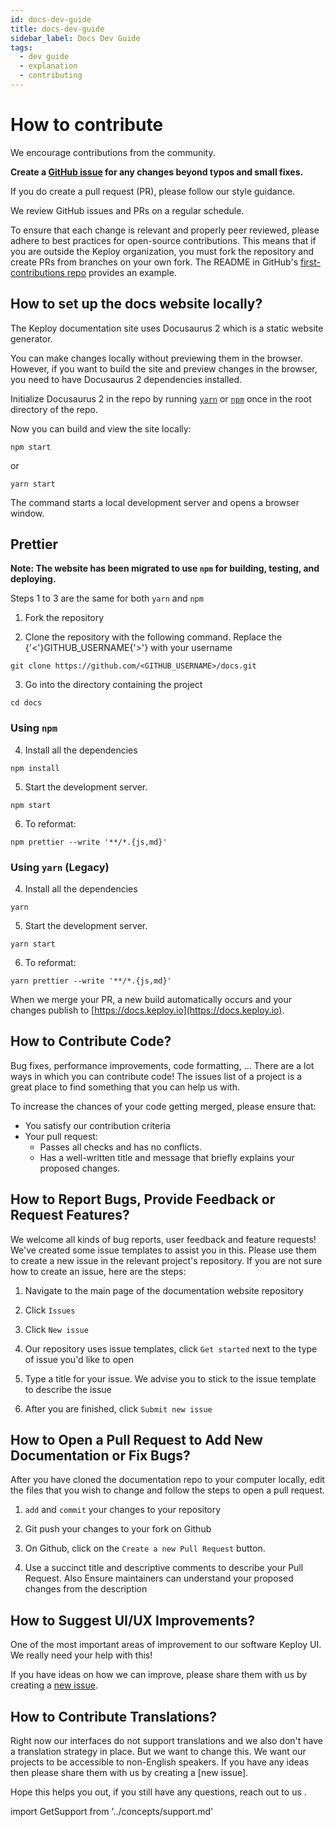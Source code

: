 ```yaml
---
id: docs-dev-guide
title: docs-dev-guide
sidebar_label: Docs Dev Guide
tags:
  - dev guide
  - explanation
  - contributing
---
```


# How to contribute

We encourage contributions from the community.

**Create a [GitHub issue](https://github.com/keploy/docs/issues) for any changes beyond typos and small fixes.**

If you do create a pull request (PR), please follow our style guidance.

We review GitHub issues and PRs on a regular schedule.

To ensure that each change is relevant and properly peer reviewed, please adhere to best practices for open-source contributions.
This means that if you are outside the Keploy organization, you must fork the repository and create PRs from branches on your own fork.
The README in GitHub's [first-contributions repo](https://github.com/firstcontributions/first-contributions) provides an example.

## How to set up the docs website locally?

The Keploy documentation site uses Docusaurus 2 which is a static website generator.

You can make changes locally without previewing them in the browser.
However, if you want to build the site and preview changes in the browser, you need to have Docusaurus 2 dependencies installed.

Initialize Docusaurus 2 in the repo by running [`yarn`](https://classic.yarnpkg.com/en/docs/cli/) or [`npm`](https://docs.npmjs.com/cli/v10) once in the root directory of the repo.

Now you can build and view the site locally:

```shell
npm start
```

or

```shell
yarn start
```

The command starts a local development server and opens a browser window.

## Prettier

**Note: The website has been migrated to use `npm` for building, testing, and deploying.**

Steps 1 to 3 are the same for both `yarn` and `npm`

1. Fork the repository

2. Clone the repository with the following command. Replace the {'<'}GITHUB_USERNAME{'>'} with your username

```shell
git clone https://github.com/<GITHUB_USERNAME>/docs.git
```

3. Go into the directory containing the project

```shell
cd docs
```

### Using `npm`

4. Install all the dependencies

```shell
npm install
```

5. Start the development server.

```shell
npm start
```

6. To reformat:

```shell
npm prettier --write '**/*.{js,md}'
```

### Using `yarn` (Legacy)

4. Install all the dependencies

```shell
yarn
```

5. Start the development server.

```shell
yarn start
```

6. To reformat:

```shell
yarn prettier --write '**/*.{js,md}'
```

When we merge your PR, a new build automatically occurs and your changes publish to [https://docs.keploy.io](https://docs.keploy.io).

## How to Contribute Code?

Bug fixes, performance improvements, code formatting, ...
There are a lot ways in which you can contribute code!
The issues list of a project is a great place to find something that you can help us with.

To increase the chances of your code getting merged, please ensure that:

- You satisfy our contribution criteria
- Your pull request:
  - Passes all checks and has no conflicts.
  - Has a well-written title and message that briefly explains your proposed changes.

## How to Report Bugs, Provide Feedback or Request Features?

We welcome all kinds of bug reports, user feedback and feature requests! We've created some issue templates to assist you in this. Please use them to create a new issue in the relevant project's repository. If you are not sure how to create an issue, here are the steps:

1. Navigate to the main page of the documentation website repository

2. Click `Issues`

3. Click `New issue`

4. Our repository uses issue templates, click `Get started` next to the type of issue you'd like to open

5. Type a title for your issue. We advise you to stick to the issue template to describe the issue

6. After you are finished, click `Submit new issue`

## How to Open a Pull Request to Add New Documentation or Fix Bugs?

After you have cloned the documentation repo to your computer locally, edit the files that you wish to change and follow the steps to open a pull request.

1. `add` and `commit` your changes to your repository

2. Git push your changes to your fork on Github

3. On Github, click on the `Create a new Pull Request` button.

4. Use a succinct title and descriptive comments to describe your Pull Request. Also Ensure maintainers can understand your proposed changes from the description

## How to Suggest UI/UX Improvements?

One of the most important areas of improvement to our software Keploy UI. We really need your help with this!

If you have ideas on how we can improve, please share them with us by creating a [new issue](https://github.com/keploy/keploy/issues/new/choose).

## How to Contribute Translations?

Right now our interfaces do not support translations and we also don't have a translation strategy in place. But we want to change this. We want our projects to be accessible to non-English speakers. If you have any ideas then please share them with us by creating a [new issue].

Hope this helps you out, if you still have any questions, reach out to us .

import GetSupport from '../concepts/support.md'

<GetSupport/>
